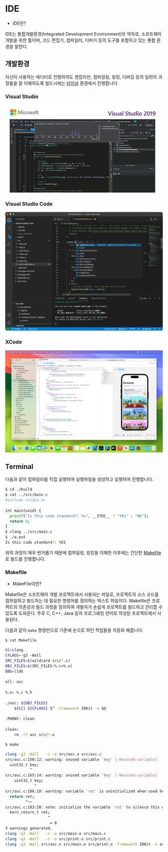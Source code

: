 # IDE
- IDE란?

IDE는 통합개발환경(Integrated Development Environment)의 약자로, 소프트웨어 개발을 위한 툴이며, 코드 편집기, 컴파일러, 디버거 등의 도구를 포함하고 있는 통합 환경을 말한다.

## 개발환경

자신이 사용하는 에디터로 진행하여도 괜찮지만, 컴파일링, 링킹, 디버깅 등의 일련의 과정들을 잘 이해하도록 빌드시에는 [터미널](#terminal) 환경에서 진행합니다.

### Visual Studio

![Visual Studio](./VisualStudio.png)

### Visual Studio Code

![Visual Studio Code](./VSCode.png)

### XCode

![XCode](./XCode.png)

## Terminal

다음과 같이 컴파일러를 직접 실행하여 실행파일을 생성하고 실행하여 진행합니다.
```bash
$ cd ./build
$ cat ../src/main.c
#include <stdio.h>

int main(void) {
  printf("Is this code standard?: %s", __STDC__ ? "YES" : "NO");
  return 0;
}
$ clang ../src/main.c
$ ./a.out
Is this code standard?: YES
```

위의 과정이 매우 번거롭기 때문에 컴파일링, 링킹을 이해한 이후에는 간단한 [Makefile](#makefile)로 빌드를 진행합니다.

### Makefile
- MakeFile이란?

Makefile은 소프트웨어 개발 프로젝트에서 사용되는 파일로, 프로젝트의 소스 코드를 컴파일하고 빌드하는 데 필요한 명령어를 정의하는 텍스트 파일이다. Makefile은 프로젝트의 의존성과 빌드 과정을 정의하여 개발자가 손쉽게 프로젝트를 빌드하고 관리할 수 있도록 도와준다. 주로 C, C++, Java 등의 프로그래밍 언어로 작성된 프로젝트에서 사용된다.

다음과 같이 `make` 명령만으로 기존에 손으로 하던 작업들을 자동화 해줍니다.
```bash
$ cat Makefile
```
```bash
CC=clang
CFLAGS=-g3 -Wall
SRC_FILES=$(wildcard src/*.c)
OBJ_FILES=$(SRC_FILES:%.c=%.o)
DBG=lldb

all: asc

%.o: %.c %.h

./asc: ${OBJ_FILES}
	${CC} ${CFLAGS} $^ -framework IOKit -o $@

.PHONY: clean

clean:
	rm -rf asc src/*.o
```
```bash
$ make
```
```bash
clang -g3 -Wall   -c -o src/asc.o src/asc.c
src/asc.c:150:12: warning: unused variable 'key' [-Wunused-variable]
  uint32_t key;
           ^
src/asc.c:165:14: warning: unused variable 'key' [-Wunused-variable]
    uint32_t key;
             ^
src/asc.c:186:10: warning: variable 'ret' is uninitialized when used here [-Wuninitialized]
  return ret;
         ^~~
src/asc.c:183:20: note: initialize the variable 'ret' to silence this warning
  kern_return_t ret;
                   ^
                    = 0
3 warnings generated.
clang -g3 -Wall   -c -o src/main.o src/main.c
clang -g3 -Wall   -c -o src/print.o src/print.c
clang -g3 -Wall src/asc.o src/main.o src/print.o -framework IOKit -o asc
```

